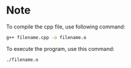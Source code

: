 # Note
To compile the cpp file, use following command:
``` bash
g++ filename.cpp -o filename.o
```

To execute the program, use this command:
``` bash
./filename.o
```
